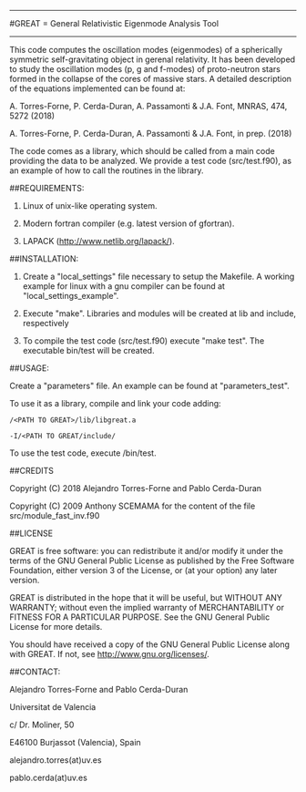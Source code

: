 ************************************************************************

#GREAT = General Relativistic Eigenmode Analysis Tool

************************************************************************

  This code computes the oscillation modes (eigenmodes) of a spherically
  symmetric self-gravitating object in gerenal relativity. It has been developed to study the 
  oscillation modes (p, g and f-modes) of proto-neutron stars formed in the 
  collapse of the cores of massive stars. A detailed description of the equations 
  implemented can be found at:

  A. Torres-Forne, P. Cerda-Duran, A. Passamonti & J.A. Font, MNRAS, 474, 5272 (2018)
  
  A. Torres-Forne, P. Cerda-Duran, A. Passamonti & J.A. Font, in prep. (2018)

  The code comes as a library, which should be called from a main code providing
  the data to be analyzed. We provide a test code (src/test.f90), as an example of
  how to call the routines in the library.


##REQUIREMENTS:

1. Linux of unix-like operating system.

2. Modern fortran compiler (e.g. latest version of gfortran).

3. LAPACK (http://www.netlib.org/lapack/).

##INSTALLATION:

1. Create a "local_settings" file necessary to setup the Makefile. A working
    example for linux with a gnu compiler can be found at "local_settings_example".

2. Execute "make". Libraries and modules will be created at lib and include,
    respectively

3. To compile the test code (src/test.f90) execute "make test". The executable
    bin/test will be created.
 
##USAGE:

Create a "parameters" file. An example can be found at "parameters_test".

To use it as a library, compile and link your code adding:

    /<PATH TO GREAT>/lib/libgreat.a
    
    -I/<PATH TO GREAT/include/

To use the test code, execute /bin/test.


##CREDITS

Copyright (C) 2018 Alejandro Torres-Forne and Pablo Cerda-Duran

Copyright (C) 2009 Anthony SCEMAMA for the content of the file src/module_fast_inv.f90

##LICENSE

GREAT is free software: you can redistribute it and/or modify
it under the terms of the GNU General Public License as published by
the Free Software Foundation, either version 3 of the License, or
(at your option) any later version.

GREAT is distributed in the hope that it will be useful,
but WITHOUT ANY WARRANTY; without even the implied warranty of
MERCHANTABILITY or FITNESS FOR A PARTICULAR PURPOSE.  See the
GNU General Public License for more details.

You should have received a copy of the GNU General Public License
along with GREAT.  If not, see <http://www.gnu.org/licenses/>.


##CONTACT:

Alejandro Torres-Forne and Pablo Cerda-Duran

Universitat de Valencia

c/ Dr. Moliner, 50

E46100 Burjassot (Valencia), Spain

alejandro.torres(at)uv.es

pablo.cerda(at)uv.es
